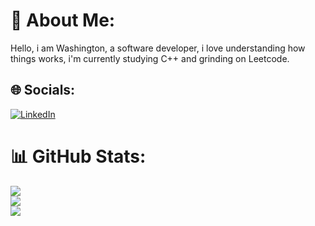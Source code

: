 # 💫 About Me:
Hello, i am Washington, a software developer, i love understanding how things works, i'm currently studying C++ and grinding on Leetcode.


## 🌐 Socials:
[![LinkedIn](https://img.shields.io/badge/LinkedIn-%230077B5.svg?logo=linkedin&logoColor=white)](https://www.linkedin.com/in/washingtonfbueno/) 


# 📊 GitHub Stats:
![](https://github-readme-stats.vercel.app/api?username=washingtonfbueno&theme=highcontrast&hide_border=true&include_all_commits=false&count_private=false)<br/>
![](https://github-readme-streak-stats.herokuapp.com/?user=washingtonfbueno&theme=highcontrast&hide_border=true)<br/>
![](https://github-readme-stats.vercel.app/api/top-langs/?username=washingtonfbueno&theme=highcontrast&hide_border=true&include_all_commits=false&count_private=false&layout=compact)

